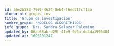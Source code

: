 ```yaml
---
id: 56e2b583-7959-4624-8eb4-f6ed71fcf13a
blueprint: grupos_inv
title: 'Grupo de investigación'
nombre_grupo: 'MODELOS ALGORITMICOS'
jefe_grupo: 'Dra. Sandra Salazar Palomino'
updated_by: 06ac68ab-d29f-41e9-9b9a-dd4da3996484
updated_at: 1692201247
---
```

